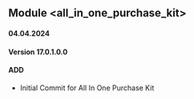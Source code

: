 ## Module <all_in_one_purchase_kit>

#### 04.04.2024
#### Version 17.0.1.0.0
#### ADD

- Initial Commit for All In One Purchase Kit
